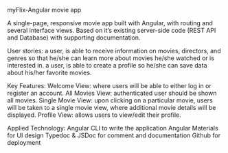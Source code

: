 myFlix-Angular movie app

A single-page, responsive movie app built with Angular, with routing and several interface views. Based on it’s existing server-side code (REST API and Database) with supporting documentation.

User stories:
a user, is able to receive information on movies, directors, and genres so that he/she can learn more about movies he/she watched or is interested in. 
a user, is able to create a profile so he/she can save data about his/her favorite movies. 


Key Features: 
Welcome View:   where users will be able to either log in or register an account.
All Movies View: authenticated user should be shown all movies.
Single Movie View: upon clicking on a particular movie, users will be taken to a single movie view, where additional movie details will be displayed.
Profile View: allows users to view/edit their profile.

Applied Technology:
Angular CLI to write the application
Angular Materials for UI design 
Typedoc & JSDoc for comment and documentation 
Github for deployment 
